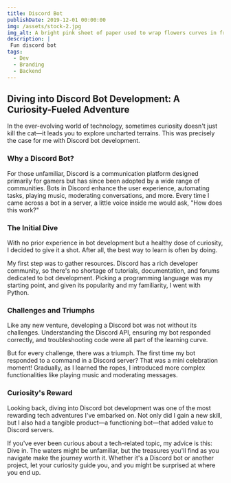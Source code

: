 ```yaml
---
title: Discord Bot
publishDate: 2019-12-01 00:00:00
img: /assets/stock-2.jpg
img_alt: A bright pink sheet of paper used to wrap flowers curves in front of rich blue background
description: |
 Fun discord bot
tags:
  - Dev
  - Branding
  - Backend
---
```


## Diving into Discord Bot Development: A Curiosity-Fueled Adventure
In the ever-evolving world of technology, sometimes curiosity doesn't just kill the cat—it leads you to explore uncharted terrains. This was precisely the case for me with Discord bot development.

### Why a Discord Bot?
For those unfamiliar, Discord is a communication platform designed primarily for gamers but has since been adopted by a wide range of communities. Bots in Discord enhance the user experience, automating tasks, playing music, moderating conversations, and more. Every time I came across a bot in a server, a little voice inside me would ask, "How does this work?"

### The Initial Dive
With no prior experience in bot development but a healthy dose of curiosity, I decided to give it a shot. After all, the best way to learn is often by doing.

My first step was to gather resources. Discord has a rich developer community, so there's no shortage of tutorials, documentation, and forums dedicated to bot development. Picking a programming language was my starting point, and given its popularity and my familiarity, I went with Python.

### Challenges and Triumphs
Like any new venture, developing a Discord bot was not without its challenges. Understanding the Discord API, ensuring my bot responded correctly, and troubleshooting code were all part of the learning curve.

But for every challenge, there was a triumph. The first time my bot responded to a command in a Discord server? That was a mini celebration moment! Gradually, as I learned the ropes, I introduced more complex functionalities like playing music and moderating messages.

### Curiosity's Reward
Looking back, diving into Discord bot development was one of the most rewarding tech adventures I've embarked on. Not only did I gain a new skill, but I also had a tangible product—a functioning bot—that added value to Discord servers.

If you've ever been curious about a tech-related topic, my advice is this: Dive in. The waters might be unfamiliar, but the treasures you'll find as you navigate make the journey worth it. Whether it's a Discord bot or another project, let your curiosity guide you, and you might be surprised at where you end up.